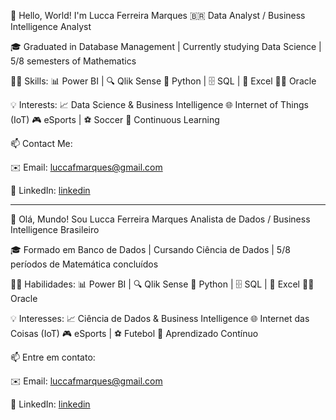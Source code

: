 🌟 Hello, World! I'm Lucca Ferreira Marques 🇧🇷 Data Analyst / Business Intelligence Analyst

🎓 Graduated in Database Management | Currently studying Data Science | 5/8 semesters of Mathematics


👨‍💻 Skills:
📊 Power BI | 🔍 Qlik Sense
🐍 Python | 🗄️ SQL | 📄 Excel
🧑‍💻 Oracle


💡 Interests:
📈 Data Science & Business Intelligence
🌐 Internet of Things (IoT)
🎮 eSports | ⚽ Soccer
🧠 Continuous Learning


📫 Contact Me:

✉️ Email: luccafmarques@gmail.com

💼 LinkedIn: [linkedin](https://www.linkedin.com/in/luccafmarques)

-------------------------------------------------------------------------------------------------

🌟 Olá, Mundo! Sou Lucca Ferreira Marques Analista de Dados / Business Intelligence Brasileiro

🎓 Formado em Banco de Dados | Cursando Ciência de Dados | 5/8 períodos de Matemática concluídos


👨‍💻 Habilidades:
📊 Power BI | 🔍 Qlik Sense
🐍 Python | 🗄️ SQL | 📄 Excel
🧑‍💻 Oracle


💡 Interesses:
📈 Ciência de Dados & Business Intelligence
🌐 Internet das Coisas (IoT)
🎮 eSports | ⚽ Futebol
🧠 Aprendizado Contínuo


📫 Entre em contato:

✉️ Email: luccafmarques@gmail.com

💼 LinkedIn: [linkedin](https://www.linkedin.com/in/luccafmarques)
